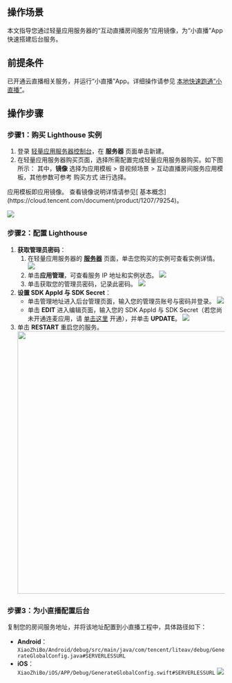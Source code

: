 ## 操作场景
本文指导您通过轻量应用服务器的“互动直播房间服务”应用镜像，为“小直播”App 快速搭建后台服务。


## 前提条件
已开通云直播相关服务，并运行“小直播”App。详细操作请参见 [本地快速跑通“小直播”](https://cloud.tencent.com/document/product/454/38625)。


## 操作步骤
[](id:step1)
### 步骤1：购买 Lighthouse 实例
1. 登录 [轻量应用服务器控制台](https://console.cloud.tencent.com/lighthouse/instance/index)，在 **服务器** 页面单击新建。
2. 在轻量应用服务器购买页面，选择所需配置完成轻量应用服务器购买。如下图所示：
  其中，**镜像** 选择为应用模板 > 音视频场景 > 互动直播房间服务应用模板，其他参数可参考 购买方式 进行选择。
<dx-alert infotype="explain" title="">
应用模板即应用镜像。
查看镜像说明详情请参见[ 基本概念](https://cloud.tencent.com/document/product/1207/79254)。
</dx-alert>

 ![](https://qcloudimg.tencent-cloud.cn/raw/666d332516de4114882d9516718cb1f8.png)
 
[](id:step2)
### 步骤2：配置 Lighthouse  
1. **获取管理员密码**：
	1. 在轻量应用服务器的 [**服务器**](https://console.cloud.tencent.com/lighthouse/instance/index) 页面，单击您购买的实例可查看实例详情。
![](https://qcloudimg.tencent-cloud.cn/raw/09bfd6410fee56e3ac5dfcdea4c8c451.png)
	2. 单击**应用管理**，可查看服务 IP 地址和实例状态。
![](https://qcloudimg.tencent-cloud.cn/raw/14bf042be80ccf077edb47cc44c8a6b0.png)
	3. 单击获取您的管理员密码，记录此密码。
![](https://qcloudimg.tencent-cloud.cn/raw/6d9bf65252e9559f5027a23eb7cf7a84.png)
2. **设置 SDK AppId 与 SDK Secret**：
	- 单击管理地址进入后台管理页面，输入您的管理员账号与密码并登录。
	![](https://qcloudimg.tencent-cloud.cn/raw/899a76076714d3c35f6861c6657c2e17.png)
	- 单击 **EDIT** 进入编辑页面，输入您的 SDK AppId 与 SDK Secret（若您尚未开通连麦应用，请 [单击这里](https://cloud.tencent.com/document/product/454/38625#.E6.AD.A5.E9.AA.A41.EF.BC.9A.E5.BC.80.E9.80.9A.E4.BA.91.E7.9B.B4.E6.92.AD.E7.9B.B8.E5.85.B3.E6.9C.8D.E5.8A.A1) 开通），并单击 **UPDATE**。
![](https://qcloudimg.tencent-cloud.cn/raw/909f7d8c120ab723fa125191b7492f00.png)
3. 单击 **RESTART** 重启您的服务。<br><img src="https://qcloudimg.tencent-cloud.cn/raw/b75871451dc8c6f49d70917a3e8f38ec.png" width="607px"/>


[](id:step3)
### 步骤3：为小直播配置后台
复制您的房间服务地址，并将该地址配置到小直播工程中，具体路径如下：
- **Android**： `XiaoZhiBo/Android/debug/src/main/java/com/tencent/liteav/debug/GenerateGlobalConfig.java#SERVERLESSURL`
- **iOS**： `XiaoZhiBo/iOS/APP/Debug/GenerateGlobalConfig.swift#SERVERLESSURL`
![](https://qcloudimg.tencent-cloud.cn/raw/b85226d1ed78703d1988f77ef44e3b1c.png)

